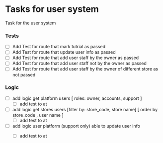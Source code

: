 # Tasks for user system
Task for the user system
### Tests
- [ ] Add Test for route that mark tutrial as passed
- [ ] Add Test for route that update user info as passed
- [ ] Add Test for route that add user staff by the owner as passed
- [ ] Add Test for route that add user staff not by the owner as passed
- [ ] Add Test for route that add user staff by the owner of different store as not passed

### Logic
- [ ] add logic get platform users [ roles: owner, accounts,  support ]
  - [ ] add test to at
- [ ] add logic get stores users [filter by: store_code, store name] [ order by store_code , user name ]
  - [ ] add test to at
- [ ] add logic user platform (support only) able to update user info
  - [ ] add test to at

